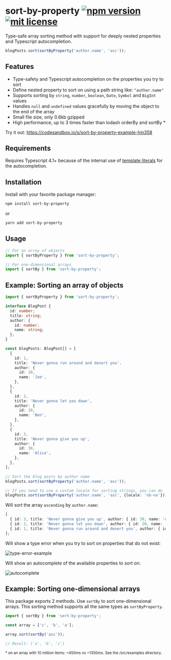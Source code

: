 # sort-by-property [![npm version](https://badge.fury.io/js/sort-by-property.svg)](https://badge.fury.io/js/sort-by-property) [![mit license](https://img.shields.io/badge/license-MIT-blue.svg)](https://github.com/jvandenaardweg/sort-by-property/blob/main/LICENSE)

Type-safe array sorting method with support for deeply nested properties and Typescript autocompletion.

```typescript
blogPosts.sort(sortByProperty('author.name', 'asc'));
```

## Features

- Type-safety and Typescript autocompletion on the properties you try to sort
- Define nested property to sort on using a path string like: `"author.name"`
- Supports sorting by `string`, `number`, `boolean`, `Date`, `Symbol` and `BigInt` values
- Handles `null` and `undefined` values gracefully by moving the object to the end of the array
- Small file size, only 0.6kb gzipped
- High performance, up to 3 times faster than lodash orderBy and sortBy \*

Try it out: https://codesandbox.io/s/sort-by-property-example-hin358

## Requirements

Requires Typescript 4.1+ because of the internal use of [template literals](https://www.typescriptlang.org/docs/handbook/release-notes/typescript-4-1.html) for the autocompletion.

## Installation

Install with your favorite package manager:

```bash
npm install sort-by-property
```

or

```bash
yarn add sort-by-property
```

## Usage

```typescript
// For an array of objects
import { sortByProperty } from 'sort-by-property';

// For one-dimensional arrays
import { sortBy } from 'sort-by-property';
```

## Example: Sorting an array of objects

```typescript
import { sortByProperty } from 'sort-by-property';

interface BlogPost {
  id: number;
  title: string;
  author: {
    id: number;
    name: string;
  };
}

const blogPosts: BlogPost[] = [
  {
    id: 1,
    title: 'Never gonna run around and desert you',
    author: {
      id: 10,
      name: 'Joe',
    },
  },
  {
    id: 2,
    title: 'Never gonna let you down',
    author: {
      id: 20,
      name: 'Ben',
    },
  },
  {
    id: 3,
    title: 'Never gonna give you up',
    author: {
      id: 30,
      name: 'Alice',
    },
  },
];

// Sort the blog posts by author name
blogPosts.sort(sortByProperty('author.name', 'asc'));

// If you need to use a custom locale for sorting strings, you can do
blogPosts.sort(sortByProperty('author.name', 'asc', {locale: 'nb-no'}))
```

Will sort the array `ascending` by `author.name`:

```typescript
[
  { id: 3, title: 'Never gonna give you up', author: { id: 30, name: 'Alice' } },
  { id: 2, title: 'Never gonna let you down', author: { id: 20, name: 'Ben' } },
  { id: 1, title: 'Never gonna run around and desert you', author: { id: 10, name: 'Joe' } },
];
```

Will show a type error when you try to sort on properties that do not exist:

![type-error-example](https://github.com/jvandenaardweg/typed-sort-by/blob/main/src/examples/type-error-example.png?raw=true)

Will show an autocomplete of the available properties to sort on:

![autocomplete](https://github.com/jvandenaardweg/typed-sort-by/blob/main/src/examples/autocomplete.png?raw=true)

## Example: Sorting one-dimensional arrays

This package exports 2 methods. Use `sortBy` to sort one-dimensional arrays. This sorting method supports all the same types as `sortByProperty`.

```typescript
import { sortBy } from 'sort-by-property';

const array = ['c', 'b', 'a'];

array.sort(sortBy('asc'));

// Result: ['a', 'b', 'c']
```

<sub>\* on an array with 10 million items: ~450ms vs ~1350ms. See the /src/examples directory.</sub>
